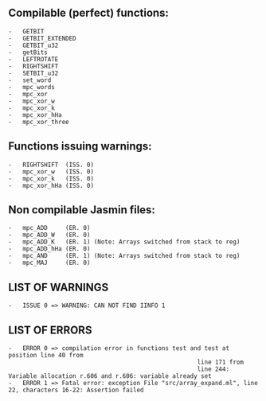 ## Compilable (perfect) functions:

	-	GETBIT
	-	GETBIT_EXTENDED
	-	GETBIT_u32
	-	getBits
	-	LEFTROTATE
	-	RIGHTSHIFT
	-	SETBIT_u32
	-	set_word
	-	mpc_words
	-	mpc_xor
	-	mpc_xor_w
	-	mpc_xor_k
	-	mpc_xor_hHa
	-	mpc_xor_three

## Functions issuing warnings:
	
	-	RIGHTSHIFT  (ISS. 0)
	-	mpc_xor_w   (ISS. 0)
	-	mpc_xor_k   (ISS. 0)
	-	mpc_xor_hHa (ISS. 0)


## Non compilable Jasmin files:

	-	mpc_ADD     (ER. 0)
	-	mpc_ADD_W   (ER. 0)
	-	mpc_ADD_K   (ER. 1) (Note: Arrays switched from stack to reg) 
	-	mpc_ADD_hHa (ER. 0)
	-	mpc_AND		(ER. 1) (Note: Arrays switched from stack to reg) 
	-	mpc_MAJ		(ER. 0)

## LIST OF WARNINGS

	-	ISSUE 0 => WARNING: CAN NOT FIND IINFO 1

## LIST OF ERRORS

	-	ERROR 0 => compilation error in functions test and test at position line 40 from
                                                         line 171 from
                                                         line 244: Variable allocation r.606 and r.606: variable already set
	-	ERROR 1 => Fatal error: exception File "src/array_expand.ml", line 22, characters 16-22: Assertion failed
